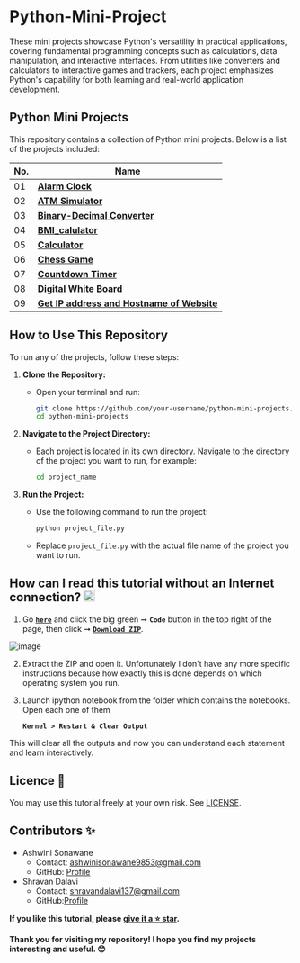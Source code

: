 
# Python-Mini-Project

These mini projects showcase Python's versatility in practical applications, covering fundamental programming concepts such as calculations, data manipulation, and interactive interfaces. From utilities like converters and calculators to interactive games and trackers, each project emphasizes Python's capability for both learning and real-world application development.


## Python Mini Projects

This repository contains a collection of Python mini projects. Below is a list of the projects included:


| **No.** | **Name** | 
| ------- | -------- | 
|	01	| **[Alarm Clock](https://github.com/SonawaneAshwini/Simple-Python-Mini-Projects/tree/main/Alarm%20Clock)** |
|  02 | **[ATM Simulator](https://github.com/SonawaneAshwini/Simple-Python-Mini-Projects/tree/main/ATM%20Simulator)** |
|  03 | **[Binary-Decimal Converter](https://github.com/SonawaneAshwini/Simple-Python-Mini-Projects/tree/main/Binary-Decimal%20Converter)** |
|  04 | **[BMI_calulator](https://github.com/SonawaneAshwini/Simple-Python-Mini-Projects/tree/main/BMI_calulator)** |
|  05 | **[Calculator](https://github.com/SonawaneAshwini/Simple-Python-Mini-Projects/tree/main/Calculator)** |
|  06 | **[Chess Game](https://github.com/SonawaneAshwini/Simple-Python-Mini-Projects/tree/main/Chess%20Game)** |
|  07 | **[Countdown Timer](https://github.com/SonawaneAshwini/Simple-Python-Mini-Projects/tree/main/Countdown%20timer)** |
|  08 | **[Digital White Board](https://github.com/SonawaneAshwini/Simple-Python-Mini-Projects/tree/main/Digital%20White%20Board)** |
|  09 | **[Get IP address and Hostname of Website](https://github.com/SonawaneAshwini/Simple-Python-Mini-Projects/tree/main/Get%20IP%20address%20and%20Hostname%20of%20Website)** |






## How to Use This Repository

To run any of the projects, follow these steps:

1. **Clone the Repository:**
   - Open your terminal and run:
     ```sh
     git clone https://github.com/your-username/python-mini-projects.git
     cd python-mini-projects
     ```

2. **Navigate to the Project Directory:**
   - Each project is located in its own directory. Navigate to the directory of the project you want to run, for example:
     ```sh
     cd project_name

     ```

3. **Run the Project:**
   - Use the following command to run the project:
     ```sh
     python project_file.py
     ```
   - Replace `project_file.py` with the actual file name of the project you want to run.





## How can I read this tutorial without an Internet connection? <img alt="GIF" src="https://github.com/TheDudeThatCode/TheDudeThatCode/blob/master/Assets/hmm.gif" width="20" />

1. Go [**`here`**](https://github.com/SonawaneAshwini/Simple-Python-Mini-Projects) and click the big green ➞  **`Code`** button in the top right of the page, then click ➞ [**`Download ZIP`**](https://github.com/SonawaneAshwini/Simple-Python-Mini-Projects/archive/refs/heads/main.zip).

  ![image](https://github.com/SonawaneAshwini/Simple-Python-Mini-Projects/assets/172588428/9d3dfb79-474e-4a0a-af5b-1e3ff3a784ef)



2. Extract the ZIP and open it. Unfortunately I don't have any more specific instructions because how exactly this is done depends on which operating system you run.
    
3. Launch ipython notebook from the folder which contains the notebooks. Open each one of them
  
    **`Kernel > Restart & Clear Output`**
    
This will clear all the outputs and now you can understand each statement and learn interactively.



## Licence 📜

You may use this tutorial freely at your own risk. See [LICENSE](https://github.com/SonawaneAshwini/Simple-Python-Mini-Projects/blob/main/LICENSE).




## Contributors ✨


- Ashwini Sonawane
  - Contact: ashwinisonawane9853@gmail.com
  - GitHub: [Profile](https://github.com/SonawaneAshwini)
- Shravan Dalavi
  - Contact: shravandalavi137@gmail.com
  - GitHub:[Profile]( https://github.com/ShravanDalavi)





**If you like this tutorial, please [give it a ⭐ star](https://github.com/SonawaneAshwini/Simple-Python-Mini-Projects).**

**Thank you for visiting my repository! I hope you find my projects interesting and useful. 😊**



